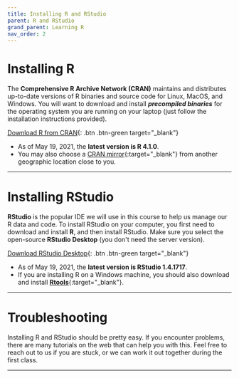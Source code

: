 ```yaml
---
title: Installing R and RStudio
parent: R and RStudio
grand_parent: Learning R
nav_order: 2
---
```


# Installing R

The **Comprehensive R Archive Network (CRAN)** maintains and distributes up-to-date versions of R binaries and source code for Linux, MacOS, and Windows. You will want to download and install _**precompiled binaries**_ for the operating system you are running on your laptop (just follow the installation instructions provided).

[Download R from CRAN](https://cran.r-project.org/){: .btn .btn-green target="_blank"}

- As of May 19, 2021, the **latest version is R 4.1.0**.
- You may also choose a [CRAN mirror](https://cran.r-project.org/mirrors.html){:target="_blank"} from another geographic location close to you.

---

# Installing RStudio

**RStudio** is the popular IDE we will use in this course to help us manage our R data and code. To install RStudio on your computer, you first need to download and install **R**, and then install RStudio. Make sure you select the open-source **RStudio Desktop** (you don't need the server version).

[Download RStudio Desktop](https://www.rstudio.com/products/rstudio/download/){: .btn .btn-green target="_blank"}

- As of May 19, 2021, the **latest version is RStudio 1.4.1717**.
- If you are installing R on a Windows machine, you should also download and install [**Rtools**](https://cloud.r-project.org/bin/windows/Rtools/){:target="_blank"}.

---

# Troubleshooting

Installing R and RStudio should be pretty easy. If you encounter problems, there are many tutorials on the web that can help you with this. Feel free to reach out to us if you are stuck, or we can work it out together during the first class.

---
